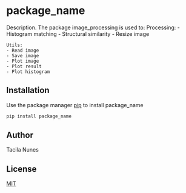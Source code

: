 # package_name

Description. 
The package  image_processing is used to:
	Processing:
	- Histogram matching
	- Structural similarity
	- Resize image

	Utils:
	- Read image 
	- Save image
	- Plot image
	- Plot result
	- Plot histogram


## Installation

Use the package manager [pip](https://pip.pypa.io/en/stable/) to install package_name

```bash
pip install package_name
```

## Author
Tacila Nunes

## License
[MIT](https://choosealicense.com/licenses/mit/)